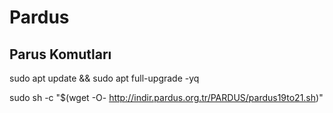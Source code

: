 # Pardus
## Parus Komutları

sudo apt update && sudo apt full-upgrade -yq

sudo sh -c "$(wget -O- http://indir.pardus.org.tr/PARDUS/pardus19to21.sh)"
